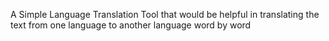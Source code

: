A Simple Language Translation Tool that would be helpful in translating the text from one language to another language word by word 
